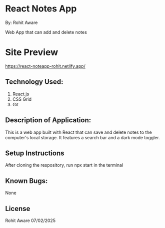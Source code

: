 # React Notes App
By: Rohit Aware

Web App that can add and delete notes

# Site Preview
https://react-noteapp-rohit.netlify.app/

## Technology Used:
1. React.js
2. CSS Grid
3. Git

## Description of Application:
This is a web app built with React that can save and delete notes to the computer's local storage. It features a search bar and a dark mode toggler.
## Setup Instructions
After cloning the respository, run npx start in the terminal

## Known Bugs:
None

## License
Rohit Aware 07/02/2025

